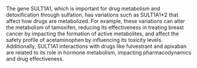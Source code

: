 The gene SULT1A1, which is important for drug metabolism and detoxification through sulfation, has variations such as SULT1A1*2 that affect how drugs are metabolized. For example, these variations can alter the metabolism of tamoxifen, reducing its effectiveness in treating breast cancer by impacting the formation of active metabolites, and affect the safety profile of acetaminophen by influencing its toxicity levels. Additionally, SULT1A1 interactions with drugs like fulvestrant and apixaban are related to its role in hormone metabolism, impacting pharmacodynamics and drug effectiveness.